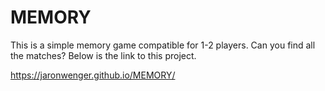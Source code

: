 # MEMORY

This is a simple memory game compatible for 1-2 players.  Can you find all the matches?  Below is the link to this project.

https://jaronwenger.github.io/MEMORY/
